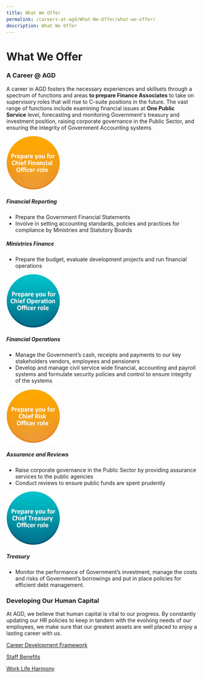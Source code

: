 ```yaml
---
title: What We Offer
permalink: /careers-at-agd/What-We-Offer/what-we-offer/
description: What We Offer
---
```

What We Offer
=============

### A Career @ AGD

A career in AGD fosters the necessary experiences and skillsets through a spectrum of functions and areas&nbsp;**to prepare Finance Associates**&nbsp;to take on supervisory roles that will rise to C-suite positions in the future. The vast range of functions include examining financial issues at&nbsp;**One Public Service**&nbsp;level, forecasting and monitoring Government's treasury and investment position, raising corporate governance in the Public Sector, and ensuring the integrity of Government Accounting systems.

<img src="/images/CareersAGD/What%20we%20offer/wwo-fo.jpg" style="width:auto;" alt="Chief Financial Officer">

##### Financial Reporting

*   Prepare the Government Financial Statements
*   Involve in setting accounting standards, policies and practices for compliance by Ministries and Statutory Boards

  

##### Ministries Finance

*   Prepare the budget, evaluate development projects and run financial operations

<img src="/images/CareersAGD/What%20we%20offer/wwo-to.jpg" style="width:auto;" alt="Chief Operation Officer">


##### Financial Operations

*   Manage the Government’s cash, receipts and payments to our key stakeholders vendors, employees and pensioners
*   Develop and manage civil service wide financial, accounting and payroll systems and formulate security policies and control to ensure integrity of the systems

<img src="/images/CareersAGD/What%20we%20offer/wwo-ro.jpg" style="width:auto;" alt="Chief Risk Officer">


##### Assurance and Reviews

*   Raise corporate governance in the Public Sector by providing assurance services to the public agencies
*   Conduct reviews to ensure public funds are spent prudently

<img src="/images/CareersAGD/What%20we%20offer/wwo-oo.jpg" style="width:auto;" alt="Chief Treasury Officer">

##### Treasury

*   Monitor the performance of Government’s investment, manage the costs and risks of Government’s borrowings and put in place policies for efficient debt management.

### Developing Our Human Capital

At AGD, we believe that human capital is vital to our progress. By constantly updating our HR policies to keep in tandem with the evolving needs of our employees, we make sure that our greatest assets are well placed to enjoy a lasting career with us.

[Career Development Framework](/careers-at-agd/What-We-Offer/career-development-framework/)

[Staff Benefits](https://agd.gov.sg/careers-at-agd/What-We-Offer/staff-benefits/)

[Work Life Harmony](https://agd.gov.sg/careers-at-agd/What-We-Offer/work-life-harmony/)